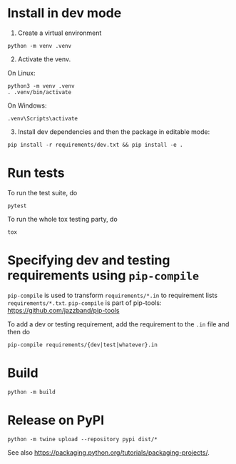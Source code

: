 # Install in dev mode

1. Create a virtual environment

```
python -m venv .venv
```

2. Activate the venv.

On Linux:
```
python3 -m venv .venv
. .venv/bin/activate
```

On Windows:
```
.venv\Scripts\activate
```

3. Install dev dependencies and then the package in editable mode:
```
pip install -r requirements/dev.txt && pip install -e .
```

# Run tests

To run the test suite, do

```
pytest
```

To run the whole tox testing party, do

```
tox
```


# Specifying dev and testing requirements using  `pip-compile`

`pip-compile` is used to transform `requirements/*.in` to requirement lists `requirements/*.txt`. `pip-compile` is part of pip-tools: <https://github.com/jazzband/pip-tools>

To add a dev or testing requirement, add the requirement to the `.in` file and then do
```
pip-compile requirements/{dev|test|whatever}.in
```


# Build

```
python -m build
```

# Release on PyPI

```
python -m twine upload --repository pypi dist/*
```

See also <https://packaging.python.org/tutorials/packaging-projects/>.
